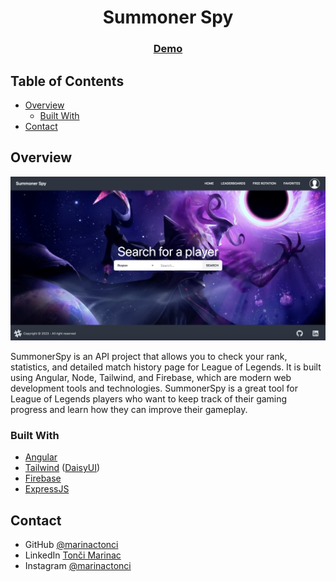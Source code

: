 <h1 align="center">Summoner Spy</h1>

<div align="center">
  <h3>
    <a href="https://summoner-spy.vercel.app/">
      Demo
    </a>
  </h3>
</div>

<!-- TABLE OF CONTENTS -->

## Table of Contents

- [Overview](#overview)
  - [Built With](#built-with)
- [Contact](#contact)

<!-- OVERVIEW -->

## Overview

![screenshot](screenshot.png)


SummonerSpy is an API project that allows you to check your rank, statistics, and detailed match history page for League of Legends. It is built using Angular, Node, Tailwind, and Firebase, which are modern web development tools and technologies. SummonerSpy is a great tool for League of Legends players who want to keep track of their gaming progress and learn how they can improve their gameplay.

### Built With

- [Angular](https://angular.io/)
- [Tailwind](https://tailwindcss.com/) ([DaisyUI](https://daisyui.com/))
- [Firebase](https://firebase.google.com/)
- [ExpressJS](https://expressjs.com/)

## Contact

- GitHub [@marinactonci](https://github.com/marinactonci)
- LinkedIn [Tonči Marinac](https://www.linkedin.com/in/marinactonci/)
- Instagram [@marinactonci](https://instagram.com/marinactonci)

